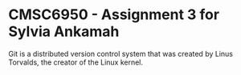 # CMSC6950 - Assignment 3 for Sylvia Ankamah

Git is a distributed version control system that was created by
Linus Torvalds, the creator of the Linux kernel.
